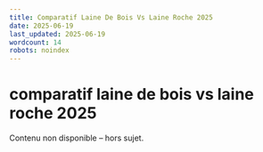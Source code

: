 ```yaml
---
title: Comparatif Laine De Bois Vs Laine Roche 2025
date: 2025-06-19
last_updated: 2025-06-19
wordcount: 14
robots: noindex
---
```


# comparatif laine de bois vs laine roche 2025

Contenu non disponible – hors sujet.